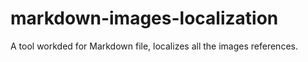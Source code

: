 # markdown-images-localization
A tool workded for Markdown file, localizes all the images references.
